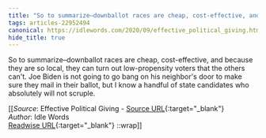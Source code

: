 ```yaml
---
title: "So to summarize–downballot races are cheap, cost-effective, and because they ..."
tags: articles-22952494
canonical: https://idlewords.com/2020/09/effective_political_giving.htm
hide_title: true
---
```


So to summarize–downballot races are cheap, cost-effective, and because they are so local, they can turn out low-propensity voters that the others can't. Joe Biden is not going to go bang on his neighbor's door to make sure they mail in their ballot, but I know a handful of state candidates who absolutely will not scruple.


[[_Source_: Effective Political Giving - [Source URL](https://idlewords.com/2020/09/effective_political_giving.htm){:target="_blank"}<br>
_Author_: Idle Words<br>
[Readwise URL](https://readwise.io/open/450739098){:target="_blank"}
::wrap]]